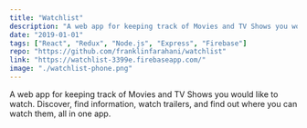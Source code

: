 ```yaml
---
title: "Watchlist"
description: "A web app for keeping track of Movies and TV Shows you would like to watch. Discover, find information, watch trailers, and find out where you can watch them, all in one app."
date: "2019-01-01"
tags: ["React", "Redux", "Node.js", "Express", "Firebase"]
repo: "https://github.com/franklinfarahani/watchlist"
link: "https://watchlist-3399e.firebaseapp.com/"
image: "./watchlist-phone.png"
---
```


A web app for keeping track of Movies and TV Shows you would like to watch.
Discover, find information, watch trailers, and find out where you can watch them, all in one app.